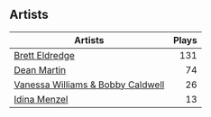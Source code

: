 ## Artists
Artists | Plays 
----- | -----: 
[Brett Eldredge](/artists/brett-eldredge-412447) | 131
[Dean Martin](/artists/dean-martin-6555) | 74
[Vanessa Williams & Bobby Caldwell](/artists/vanessa-williams-bobby-caldwell-115154) | 26
[Idina Menzel](/artists/idina-menzel-42581) | 13

